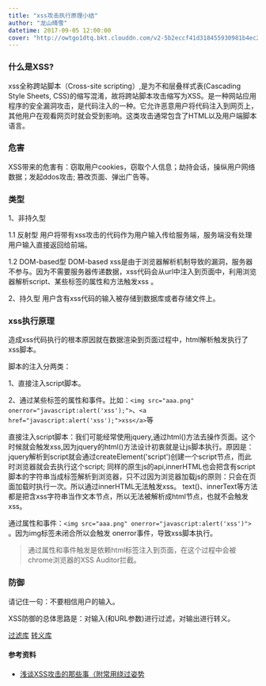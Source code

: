 ```yaml
---
title: "xss攻击执行原理小结"
author: "龙山晴雪"
datetime: 2017-09-05 12:00:00
cover: "http://owtgo1dtq.bkt.clouddn.com/v2-5b2eccf41d318455930981b4ec221730_r.jpg"
---
```


### 什么是XSS?

xss全称跨站脚本（Cross-site scripting）,是为不和层叠样式表(Cascading Style Sheets, CSS)的缩写混淆，故将跨站脚本攻击缩写为XSS。是一种网站应用程序的安全漏洞攻击，是代码注入的一种。它允许恶意用户将代码注入到网页上，其他用户在观看网页时就会受到影响。这类攻击通常包含了HTML以及用户端脚本语言。

### 危害
XSS带来的危害有：窃取用户cookies，窃取个人信息；劫持会话，操纵用户网络数据；发起ddos攻击; 篡改页面、弹出广告等。

### 类型
1、非持久型

1.1 反射型
用户将带有xss攻击的代码作为用户输入传给服务端，服务端没有处理用户输入直接返回给前端。

1.2 DOM-based型
DOM-based xss是由于浏览器解析机制导致的漏洞，服务器不参与。因为不需要服务器传递数据，xss代码会从url中注入到页面中，利用浏览器解析script、某些标签的属性和方法触发xss 。

2、持久型
用户含有xss代码的输入被存储到数据库或者存储文件上。

### xss执行原理
造成xss代码执行的根本原因就在数据渲染到页面过程中，html解析触发执行了xss脚本。

脚本的注入分两类：

1、直接注入script脚本。

2、通过某些标签的属性和事件。比如：`<img src="aaa.png" onerror="javascript:alert('xss');">`、`<a href="javascript:alert('xss');">xss</a>`等

直接注入script脚本：我们可能经常使用jquery,通过html()方法去操作页面。这个时候就会触发xss,因为jquery的html()方法设计初衷就是让js脚本执行。原因是：jquery解析到script就会通过createElement('script')创建一个script节点，而此时浏览器就会去执行这个script;
同样的原生js的api,innerHTML也会把含有script脚本的字符串当成标签解析到浏览器，只不过因为浏览器加载js的原则：只会在页面加载时执行一次。所以通过innerHTML无法触发xss。
text()、innerText等方法都是把含xss字符串当作文本节点，所以无法被解析成html节点，也就不会触发xss。


通过属性和事件：`<img src="aaa.png" onerror="javascript:alert('xss')"> `。因为img标签未闭合所以会触发 onerror事件，导致xss脚本执行。

>通过属性和事件触发是依赖html标签注入到页面，在这个过程中会被chrome浏览器的XSS Auditor拦截。

### 防御

请记住一句：不要相信用户的输入。

XSS防御的总体思路是：对输入(和URL参数)进行过滤，对输出进行转义。

[过滤库](https://github.com/cure53/DOMPurify)
[转义库](https://github.com/sindresorhus/escape-goat)


#### 参考资料
 - [浅谈XSS攻击的那些事（附常用绕过姿势](https://zhuanlan.zhihu.com/p/26177815?utm_source=weibo&utm_medium=social)
